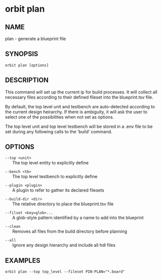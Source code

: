 # __orbit plan__

## __NAME__

plan - generate a blueprint file 

## __SYNOPSIS__

```
orbit plan [options]
```

## __DESCRIPTION__

This command will set up the current ip for build processes. It will collect
all necessary files according to their defined fileset into the 
blueprint.tsv file.
  
By default, the top level unit and testbench are auto-detected according to
the current design heirarchy. If there is ambiguity, it will ask the user to
select one of the possibilities when not set as options.
 
The top level unit and top level testbench will be stored in a .env file to
be set during any following calls to the 'build' command.

## __OPTIONS__

`--top <unit>`  
      The top level entity to explicitly define
  
`--bench <tb>`  
      The top level testbench to explicitly define
   
`--plugin <plugin>`  
      A plugin to refer to gather its declared filesets
 
`--build-dir <dir>`  
      The relative directory to place the blueprint.tsv file
 
`--filset <key=glob>...`  
      A glob-style pattern identified by a name to add into the blueprint    
 
`--clean`  
      Removes all files from the build directory before planning
  
`--all`  
      Ignore any design hierarchy and include all hdl files
      
## __EXAMPLES__

```
orbit plan --top top_level --fileset PIN-PLAN="*.board"
```